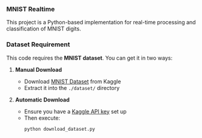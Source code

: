 ### MNIST Realtime

This project is a Python-based implementation for real-time processing and classification of MNIST digits.

### Dataset Requirement

This code requires the **MNIST dataset**. You can get it in two ways:

1. **Manual Download**  
   - Download [MNIST Dataset](https://www.kaggle.com/datasets/hojjatk/mnist-dataset) from Kaggle
   - Extract it into the `./dataset/` directory

2. **Automatic Download**  
   - Ensure you have a [Kaggle API key](https://www.kaggle.com/docs/api#authentication) set up
   - Then execute:
     ```sh
     python download_dataset.py
     ```
